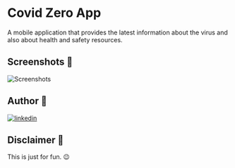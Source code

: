 # Covid Zero App
A mobile application that provides the latest information about the virus and also about health and safety resources. 

## Screenshots 📱
![Screenshots](https://user-images.githubusercontent.com/90299964/232234193-f6762f42-9b66-4bfd-ba72-5420cc10d967.png)

## Author 🔗
[![linkedin](https://img.shields.io/badge/linkedin-0A66C2?style=for-the-badge&logo=linkedin&logoColor=white)](https://www.linkedin.com/in/senith-umesha/)

## Disclaimer 📢
This is just for fun. 😉
